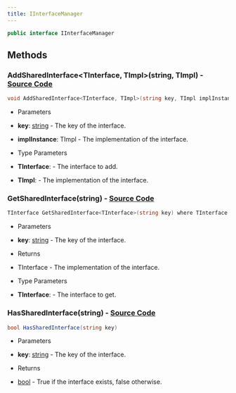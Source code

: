 ```yaml
---
title: IInterfaceManager
---
```


```csharp
public interface IInterfaceManager
```

## Methods

### **AddSharedInterface<TInterface, TImpl>(string, TImpl)** - [Source Code](https://github.com/swiftly-solution/swiftlys2/blob/main/managed/src/SwiftlyS2.Shared/IInterfaceManager.cs#L13)

```csharp
void AddSharedInterface<TInterface, TImpl>(string key, TImpl implInstance) where TInterface : class where TImpl : class, TInterface
```

- Parameters

- **key**: [string](https://learn.microsoft.com/dotnet/api/system.string) - The key of the interface.
- **implInstance**: TImpl - The implementation of the interface.

- Type Parameters

- **TInterface**:  - The interface to add.
- **TImpl**:  - The implementation of the interface.

### **GetSharedInterface<TInterface>(string)** - [Source Code](https://github.com/swiftly-solution/swiftlys2/blob/main/managed/src/SwiftlyS2.Shared/IInterfaceManager.cs#L30)

```csharp
TInterface GetSharedInterface<TInterface>(string key) where TInterface : class
```

- Parameters

- **key**: [string](https://learn.microsoft.com/dotnet/api/system.string) - The key of the interface.

- Returns

- TInterface - The implementation of the interface.

- Type Parameters

- **TInterface**:  - The interface to get.

### **HasSharedInterface(string)** - [Source Code](https://github.com/swiftly-solution/swiftlys2/blob/main/managed/src/SwiftlyS2.Shared/IInterfaceManager.cs#L22)

```csharp
bool HasSharedInterface(string key)
```

- Parameters

- **key**: [string](https://learn.microsoft.com/dotnet/api/system.string) - The key of the interface.

- Returns

- [bool](https://learn.microsoft.com/dotnet/api/system.boolean) - True if the interface exists, false otherwise.

